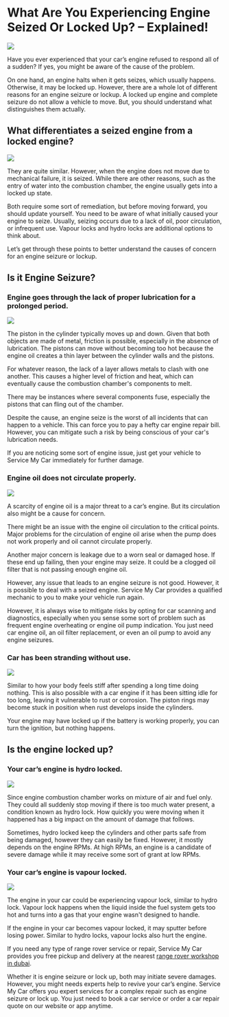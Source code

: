 # What Are You Experiencing Engine Seized Or Locked Up? – Explained!
![](https://i.imgur.com/tAJ1sCv.png)

Have you ever experienced that your car’s engine refused to respond all of a sudden? If yes, you might be aware of the cause of the problem.

On one hand, an engine halts when it gets seizes, which usually happens. Otherwise, it may be locked up. However, there are a whole lot of different reasons for an engine seizure or lockup. A locked up engine and complete seizure do not allow a vehicle to move. But, you should understand what distinguishes them actually.

## What differentiates a seized engine from a locked engine?
![](https://i.imgur.com/qsG9WYi.png)

They are quite similar. However, when the engine does not move due to mechanical failure, it is seized. While there are other reasons, such as the entry of water into the combustion chamber, the engine usually gets into a locked up state.

Both require some sort of remediation, but before moving forward, you should update yourself. You need to be aware of what initially caused your engine to seize. Usually, seizing occurs due to a lack of oil, poor circulation, or infrequent use. Vapour locks and hydro locks are additional options to think about.

Let’s get through these points to better understand the causes of concern for an engine seizure or lockup.

## Is it Engine Seizure?
### Engine goes through the lack of proper lubrication for a prolonged period.
![](https://i.imgur.com/DrWvwnR.jpg)

The piston in the cylinder typically moves up and down. Given that both objects are made of metal, friction is possible, especially in the absence of lubrication. The pistons can move without becoming too hot because the engine oil creates a thin layer between the cylinder walls and the pistons.

For whatever reason, the lack of a layer allows metals to clash with one another. This causes a higher level of friction and heat, which can eventually cause the combustion chamber's components to melt.

There may be instances where several components fuse, especially the pistons that can fling out of the chamber.

Despite the cause, an engine seize is the worst of all incidents that can happen to a vehicle. This can force you to pay a hefty car engine repair bill. However, you can mitigate such a risk by being conscious of your car's lubrication needs.

If you are noticing some sort of engine issue, just get your vehicle to Service My Car immediately for further damage.

### Engine oil does not circulate properly.
![](https://i.imgur.com/v8d6cPS.jpg)

A scarcity of engine oil is a major threat to a car’s engine. But its circulation also might be a cause for concern.

There might be an issue with the engine oil circulation to the critical points. Major problems for the circulation of engine oil arise when the pump does not work properly and oil cannot circulate properly.

Another major concern is leakage due to a worn seal or damaged hose. If these end up failing, then your engine may seize. It could be a clogged oil filter that is not passing enough engine oil.

However, any issue that leads to an engine seizure is not good. However, it is possible to deal with a seized engine. Service My Car provides a qualified mechanic to you to make your vehicle run again.

However, it is always wise to mitigate risks by opting for car scanning and diagnostics, especially when you sense some sort of problem such as frequent engine overheating or engine oil pump indication. You just need car engine oil, an oil filter replacement, or even an oil pump to avoid any engine seizures.

### Car has been stranding without use.
![](https://i.imgur.com/xx2RLJw.png)

Similar to how your body feels stiff after spending a long time doing nothing. This is also possible with a car engine if it has been sitting idle for too long, leaving it vulnerable to rust or corrosion. The piston rings may become stuck in position when rust develops inside the cylinders.

Your engine may have locked up if the battery is working properly, you can turn the ignition, but nothing happens.

## Is the engine locked up?
### Your car’s engine is hydro locked.
![](https://i.imgur.com/vYDCF5i.jpg)

Since engine combustion chamber works on mixture of air and fuel only. They could all suddenly stop moving if there is too much water present, a condition known as hydro lock. How quickly you were moving when it happened has a big impact on the amount of damage that follows.

Sometimes, hydro locked keep the cylinders and other parts safe from being damaged, however they can easily be fixed. However, it mostly depends on the engine RPMs. At high RPMs, an engine is a candidate of severe damage while it may receive some sort of grant at low RPMs.

### Your car’s engine is vapour locked.
![](https://i.imgur.com/mXMS5Zj.jpg)

The engine in your car could be experiencing vapour lock, similar to hydro lock. Vapour lock happens when the liquid inside the fuel system gets too hot and turns into a gas that your engine wasn't designed to handle.

If the engine in your car becomes vapour locked, it may sputter before losing power. Similar to hydro locks, vapour locks also hurt the engine.

If you need any type of range rover service or repair, Service My Car provides you free pickup and delivery at the nearest [range rover workshop in dubai](https://servicemycar.com/uae/land-rover-repair-dubai).

Whether it is engine seizure or lock up, both may initiate severe damages. However, you might needs experts help to revive your car’s engine. Service My Car offers you expert services for a complex repair such as engine seizure or lock up. You just need to book a car service or order a car repair quote on our website or app anytime.